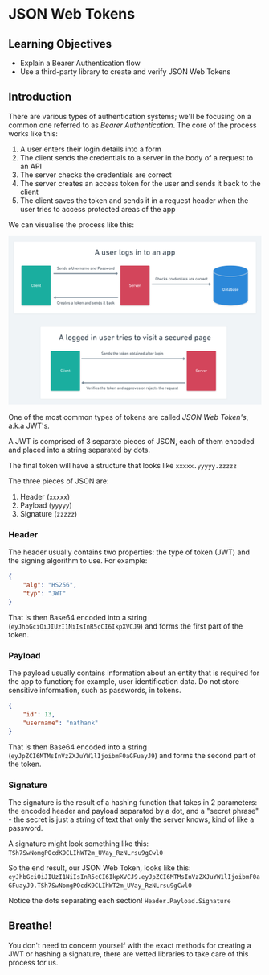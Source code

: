 # JSON Web Tokens

## Learning Objectives

- Explain a Bearer Authentication flow
- Use a third-party library to create and verify JSON Web Tokens

## Introduction

There are various types of authentication systems; we'll be focusing on a common one referred to as *Bearer Authentication*. The core of the process works like this:
1. A user enters their login details into a form
2. The client sends the credentials to a server in the body of a request to an API
3. The server checks the credentials are correct
4. The server creates an access token for the user and sends it back to the client
5. The client saves the token and sends it in a request header when the user tries to access protected areas of the app

We can visualise the process like this:

![](./assets/Auth_Flow.png)

One of the most common types of tokens are called *JSON Web Token's*, a.k.a JWT's.

A JWT is comprised of 3 separate pieces of JSON, each of them encoded and placed into a string separated by dots.

The final token will have a structure that looks like `xxxxx.yyyyy.zzzzz`

The three pieces of JSON are:
1. Header (`xxxxx`)
2. Payload (`yyyyy`)
3. Signature (`zzzzz`)

### Header

The header usually contains two properties: the type of token (JWT) and the signing algorithm to use. For example:
```json
{
    "alg": "HS256",
    "typ": "JWT"
}
```

That is then Base64 encoded into a string (`eyJhbGciOiJIUzI1NiIsInR5cCI6IkpXVCJ9`) and forms the first part of the token.

### Payload

The payload usually contains information about an entity that is required for the app to function; for example, user identification data. Do not store sensitive information, such as passwords, in tokens.
```json
{
    "id": 13,
    "username": "nathank"
}
```

That is then Base64 encoded into a string (`eyJpZCI6MTMsInVzZXJuYW1lIjoibmF0aGFuayJ9`) and forms the second part of the token.

### Signature

The signature is the result of a hashing function that takes in 2 parameters: the encoded header and payload separated by a dot, and a "secret phrase" - the secret is just a string of text that only the server knows, kind of like a password.

A signature might look something like this: `TSh7SwNomgPOcdK9CLIhWT2m_UVay_RzNLrsu9gCwl0`

So the end result, our JSON Web Token, looks like this: `eyJhbGciOiJIUzI1NiIsInR5cCI6IkpXVCJ9.eyJpZCI6MTMsInVzZXJuYW1lIjoibmF0aGFuayJ9.TSh7SwNomgPOcdK9CLIhWT2m_UVay_RzNLrsu9gCwl0`

Notice the dots separating each section! `Header.Payload.Signature`

## Breathe!

You don't need to concern yourself with the exact methods for creating a JWT or hashing a signature, there are vetted libraries to take care of this process for us.
